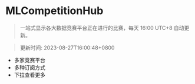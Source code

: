 # MLCompetitionHub

> 一站式显示各大数据竞赛平台正在进行的比赛，每天 16:00 UTC+8 自动更新。
  
> 更新时间: 2023-08-27T16:00:48+0800 

* 多家竞赛平台
* 多种订阅方式
* 下拉查看更多